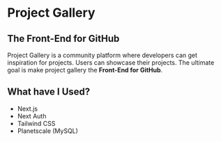 # Project Gallery

## The Front-End for GitHub

Project Gallery is a community platform where developers can get inspiration for projects. Users can showcase their projects. The ultimate goal is make project gallery the **Front-End for GitHub**.



<!-- Why did you develop it, what was your motivation? -->
<!-- What problem does it solve? -->
<!-- What makes your project stand out? -->

## What have I Used?
<!-- ## Tech Stack -->

- Next.js
- Next Auth
- Tailwind CSS
- Planetscale (MySQL)
<!-- APIS I used -->

<!-- https://dev.to/yuridevat/how-to-create-a-good-readmemd-file-4pa2 -->
